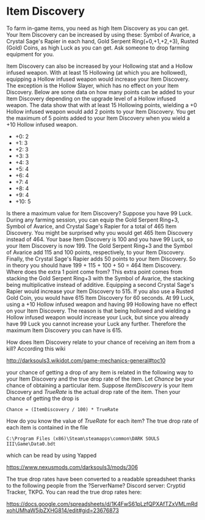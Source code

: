 # Item Discovery

To farm in-game items, you need as high Item Discovery as you can get. Your Item
Discovery can be increased by using these: Symbol of Avarice, a Crystal Sage's
Rapier in each hand, Gold Serpent Ring(+0,+1,+2,+3), Rusted (Gold) Coins, as
high Luck as you can get. Ask someone to drop farming equipment for you.

Item Discovery can also be increased by your Hollowing stat and a Hollow infused
weapon. With at least 15 Hollowing (at which you are hollowed), equipping a
Hollow infused weapon would increase your Item Discovery. The exception is the
Hollow Slayer, which has no effect on your Item Discovery. Below are some data
on how many points can be added to your Item Discovery depending on the upgrade
level of a Hollow infused weapon. The data show that with at least 15 Hollowing
points, wielding a +0 Hollow infused weapon would add 2 points to your Item
Discovery. You get the maximum of 5 points added to your Item Discovery when you
wield a +10 Hollow infused weapon.

-   +0: 2
-   +1: 3
-   +2: 3
-   +3: 3
-   +4: 3
-   +5: 4
-   +6: 4
-   +7: 4
-   +8: 4
-   +9: 4
-   +10: 5

Is there a maximum value for Item Discovery? Suppose you have 99 Luck. During
any farming session, you can equip the Gold Serpent Ring+3, Symbol of Avarice,
and Crystal Sage's Rapier for a total of 465 Item Discovery. You might be
surprised why you would get 465 Item Discovery instead of 464. Your base Item
Discovery is 100 and you have 99 Luck, so your Item Discovery is now 199. The
Gold Serpent Ring+3 and the Symbol of Avarice add 115 and 100 points,
respectively, to your Item Discovery. Finally, the Crystal Sage's Rapier adds 50
points to your Item Discovery. So in theory you should have 199 + 115 + 100 + 50
= 464 Item Discovery. Where does the extra 1 point come from? This extra point
comes from stacking the Gold Serpent Ring+3 with the Symbol of Avarice, the
stacking being multiplicative instead of additive. Equipping a second Crystal
Sage's Rapier would increase your Item Discovery to 515. If you also use a
Rusted Gold Coin, you would have 615 Item Discovery for 60 seconds. At 99 Luck,
using a +10 Hollow infused weapon and having 99 Hollowing have no effect on your
Item Discovery. The reason is that being hollowed and wielding a Hollow infused
weapon would increase your Luck, but since you already have 99 Luck you cannot
increase your Luck any further. Therefore the maximum Item Discovery you can
have is 615.

How does Item Discovery relate to your chance of receiving an item from a kill?
According this wiki

http://darksouls3.wikidot.com/game-mechanics-general#toc10

your chance of getting a drop of any item is related in the following way to
your Item Discovery and the true drop rate of the item. Let _Chance_ be your
chance of obtaining a particular item. Suppose _ItemDiscovery_ is your Item
Discovery and _TrueRate_ is the actual drop rate of the item. Then your chance
of getting the drop is

```
Chance = (ItemDiscovery / 100) * TrueRate
```

How do you know the value of _TrueRate_ for each item? The true drop rate of
each item is contained in the file

```
C:\Program Files (x86)\Steam\steamapps\common\DARK SOULS III\Game\Data0.bdt
```

which can be read by using Yapped

https://www.nexusmods.com/darksouls3/mods/306

The true drop rates have been converted to a readable spreadsheet thanks to the
following people from the ?ServerName? Discord server: Cryptid Tracker, TKPG.
You can read the true drop rates here:

https://docs.google.com/spreadsheets/d/1K4FwS61pLzfQPXAfTZxVMLmRdxohUMhaW5jbZXHG814/edit#gid=23676873
